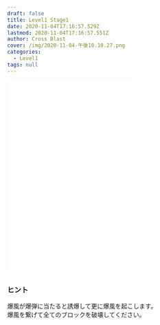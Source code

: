 ```yaml
---
draft: false
title: Level1 Stage1
date: 2020-11-04T17:16:57.529Z
lastmod: 2020-11-04T17:16:57.551Z
author: Cross Blast
cover: /img/2020-11-04-午後10.10.27.png
categories:
  - Level1
tags: null
---
```

<iframe id="wordsearch" style="height: 450px;" src="//wordsearch-components.pottiri.tech/#/blast/20201104220156884/ja" frameborder="0" scrolling="no" allowfullscreen=""></iframe>

### ヒント

爆風が爆弾に当たると誘爆して更に爆風を起こします。\
爆風を繋げて全てのブロックを破壊してください。
